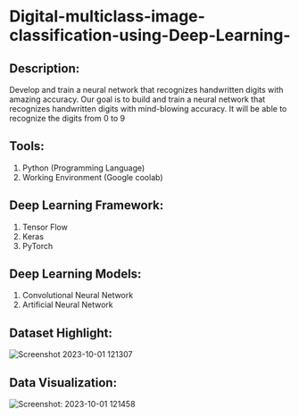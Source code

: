 # Digital-multiclass-image-classification-using-Deep-Learning-

## Description:
Develop and train a neural network that recognizes handwritten digits with amazing accuracy. Our goal is to build and train a neural network that recognizes handwritten digits with mind-blowing accuracy. It will be able to recognize the digits from 0 to 9
## Tools:
1) Python (Programming Language)
2) Working Environment (Google coolab)
## Deep Learning Framework:
1) Tensor Flow
2) Keras
3) PyTorch
## Deep Learning Models:
1) Convolutional Neural Network
2) Artificial Neural Network
## Dataset Highlight:
![Screenshot 2023-10-01 121307](https://github.com/maulikt04/Digital-multiclass-image-classification-using-Deep-Learning-/assets/123557248/b8e80dc2-d5cc-4460-a1c1-2b0dd3cf7919)
## Data Visualization:
![Screenshot: 2023-10-01 121458](https://github.com/maulikt04/Digital-multiclass-image-classification-using-Deep-Learning-/assets/123557248/971a5a84-6d5a-4149-b046-caf5792bce30)


